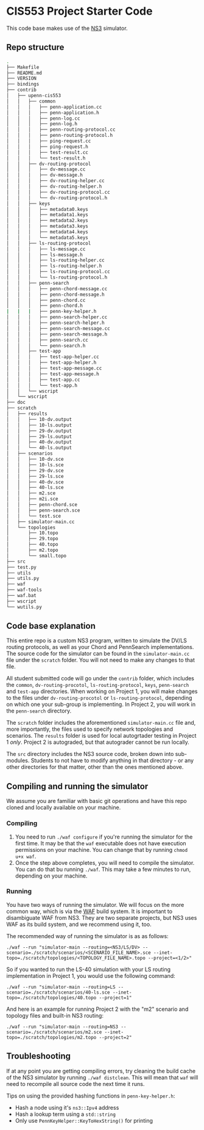 # CIS553 Project Starter Code

This code base makes use of the [NS3](https://www.nsnam.org/) simulator.

## Repo structure

```bash
.
├── Makefile
├── README.md
├── VERSION
├── bindings
├── contrib
│   ├── upenn-cis553
│   │   ├── common
│   │   │   ├── penn-application.cc
│   │   │   ├── penn-application.h
│   │   │   ├── penn-log.cc
│   │   │   ├── penn-log.h
│   │   │   ├── penn-routing-protocol.cc
│   │   │   ├── penn-routing-protocol.h
│   │   │   ├── ping-request.cc
│   │   │   ├── ping-request.h
│   │   │   ├── test-result.cc
│   │   │   └── test-result.h
│   │   ├── dv-routing-protocol
│   │   │   ├── dv-message.cc
│   │   │   ├── dv-message.h
│   │   │   ├── dv-routing-helper.cc
│   │   │   ├── dv-routing-helper.h
│   │   │   ├── dv-routing-protocol.cc
│   │   │   └── dv-routing-protocol.h
│   │   ├── keys
│   │   │   ├── metadata0.keys
│   │   │   ├── metadata1.keys
│   │   │   ├── metadata2.keys
│   │   │   ├── metadata3.keys
│   │   │   ├── metadata4.keys
│   │   │   └── metadata5.keys
│   │   ├── ls-routing-protocol
│   │   │   ├── ls-message.cc
│   │   │   ├── ls-message.h
│   │   │   ├── ls-routing-helper.cc
│   │   │   ├── ls-routing-helper.h
│   │   │   ├── ls-routing-protocol.cc
│   │   │   └── ls-routing-protocol.h
│   │   ├── penn-search
│   │   │   ├── penn-chord-message.cc
│   │   │   ├── penn-chord-message.h
│   │   │   ├── penn-chord.cc
│   │   │   ├── penn-chord.h
|   |   |   ├── penn-key-helper.h
│   │   │   ├── penn-search-helper.cc
│   │   │   ├── penn-search-helper.h
│   │   │   ├── penn-search-message.cc
│   │   │   ├── penn-search-message.h
│   │   │   ├── penn-search.cc
│   │   │   └── penn-search.h
│   │   ├── test-app
│   │   │   ├── test-app-helper.cc
│   │   │   ├── test-app-helper.h
│   │   │   ├── test-app-message.cc
│   │   │   ├── test-app-message.h
│   │   │   ├── test-app.cc
│   │   │   └── test-app.h
│   │   └── wscript
│   └── wscript
├── doc
├── scratch
│   ├── results
│   │   ├── 10-dv.output
│   │   ├── 10-ls.output
│   │   ├── 29-dv.output
│   │   ├── 29-ls.output
│   │   ├── 40-dv.output
│   │   └── 40-ls.output
│   ├── scenarios
│   │   ├── 10-dv.sce
│   │   ├── 10-ls.sce
│   │   ├── 29-dv.sce
│   │   ├── 29-ls.sce
│   │   ├── 40-dv.sce
│   │   ├── 40-ls.sce
│   │   ├── m2.sce
│   │   ├── m2i.sce
│   │   ├── penn-chord.sce
│   │   ├── penn-search.sce
│   │   └── test.sce
│   ├── simulator-main.cc
│   └── topologies
│       ├── 10.topo
│       ├── 29.topo
│       ├── 40.topo
│       ├── m2.topo
│       └── small.topo
├── src
├── test.py
├── utils
├── utils.py
├── waf
├── waf-tools
├── waf.bat
├── wscript
└── wutils.py
```

## Code base explanation

This entire repo is a custom NS3 program, written to simulate the DV/LS routing protocols, as well as your Chord and PennSearch implementations. The source code for the simulator can be found in the `simulator-main.cc` file under the `scratch` folder. You will not need to make any changes to that file.

All student submitted code will go under the `contrib` folder, which includes the `common`, `dv-routing-procotol`, `ls-routing-protocol`, `keys`, `penn-search` and `test-app` directories. When working on Project 1, you will make changes to the files under `dv-routing-procotol` or `ls-routing-protocol`, depending on which one your sub-group is implementing. In Project 2, you will work in the `penn-search` directory.

The `scratch` folder includes the aforementioned `simulator-main.cc` file and, more importantly, the files used to specify network topologies and scenarios. The `results` folder is used for local autogrtader testing in Project 1 _only_. Project 2 is autograded, but that autograder cannot be run locally.

The `src` directory includes the NS3 source code, broken down into sub-modules. Students to not have to modify anything in that directory - or any other directories for that matter, other than the ones mentioned above.

## Compiling and running the simulator

We assume you are familiar with basic git operations and have this repo cloned and locally available on your machine.

### Compiling

1. You need to run `./waf configure` if you're running the simulator for the first time. It may be that the `waf` executable does not have execution permissions on your machine. You can change that by running `chmod u+x waf`.
2. Once the step above completes, you will need to compile the simulator. You can do that bu running `./waf`. This may take a few minutes to run, depending on your machine.

### Running

You have two ways of running the simulator. We will focus on the more common way, which is via the [WAF](https://waf.io/) build system. It is important to disambiguate WAF from NS3. They are two separate projects, but NS3 uses WAF as its build system, and we recommend using it, too.

The recommended way of running the simulator is as as follows:

`./waf --run "simulator-main --routing=<NS3/LS/DV> --scenario=./scratch/scenarios/<SCENARIO_FILE_NAME>.sce --inet-topo=./scratch/topologies/<TOPOLOGY_FILE_NAME>.topo --project=<1/2>"`

So if you wanted to run the LS-40 simulation with your LS routing implementation in Project 1, you would use the following command:

`./waf --run "simulator-main --routing=LS --scenario=./scratch/scenarios/40-ls.sce --inet-topo=./scratch/topologies/40.topo --project=1"`

And here is an example for running Project 2 with the "m2" scenario and topology files and built-in NS3 routing:

`./waf --run "simulator-main --routing=NS3 --scenario=./scratch/scenarios/m2.sce --inet-topo=./scratch/topologies/m2.topo --project=2"`

## Troubleshooting

If at any point you are getting compiling errors, try cleaning the build cache of the NS3 simulator by running `./waf distclean`. This will mean that `waf` will need to recompile all source code the next time it runs.

Tips on using the provided hashing functions in `penn-key-helper.h`:

- Hash a node using it's `ns3::Ipv4` address
- Hash a lookup term using a `std::string`
- Only use `PennKeyHelper::KeyToHexString()` for printing
